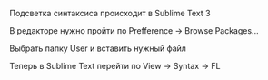Подсветка синтаксиса происходит в Sublime Text 3

В редакторе нужно пройти по Prefference -> Browse Packages...

Выбрать папку User и вставить нужный файл

Теперь в Sublime Text перейти по View -> Syntax -> FL